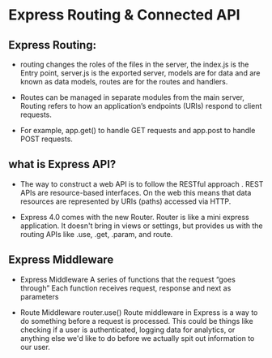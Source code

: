 # Express Routing & Connected API
## Express Routing:
- routing changes the roles of the files in the server, the index.js is the Entry point, server.js is the exported server, models are for data and are known as data models, routes are for the routes and handlers.

- Routes can be managed in separate modules from the main server, Routing refers to how an application’s endpoints (URIs) respond to client requests.

- For example, app.get() to handle GET requests and app.post to handle POST requests.

## what is Express API?
- The way to construct a web API is to follow the RESTful approach . REST APIs are resource-based interfaces. On the web this means that data resources are represented by URIs (paths) accessed via HTTP.

- Express 4.0 comes with the new Router. Router is like a mini express application. It doesn't bring in views or settings, but provides us with the routing APIs like .use, .get, .param, and route.

## Express Middleware
- Express Middleware A series of functions that the request “goes through” Each function receives request, response and next as parameters

- Route Middleware router.use() Route middleware in Express is a way to do something before a request is processed. This could be things like checking if a user is authenticated, logging data for analytics, or anything else we'd like to do before we actually spit out information to our user.
